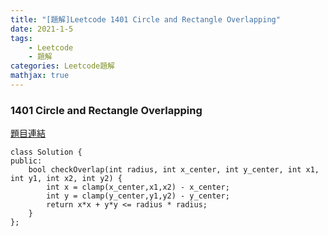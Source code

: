 ```yaml
---
title: "[題解]Leetcode 1401 Circle and Rectangle Overlapping"
date: 2021-1-5
tags: 
    - Leetcode
    - 題解
categories: Leetcode題解
mathjax: true
---
```


### 1401 Circle and Rectangle Overlapping
<!--more-->
[題目連結](https://leetcode.com/problems/circle-and-rectangle-overlapping)

```cpp=
class Solution {
public:
    bool checkOverlap(int radius, int x_center, int y_center, int x1, int y1, int x2, int y2) {
        int x = clamp(x_center,x1,x2) - x_center;
        int y = clamp(y_center,y1,y2) - y_center;
        return x*x + y*y <= radius * radius;
    }
};
```
